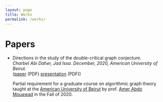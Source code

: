 ```yaml
---
layout: page
title: Works
permalink: /works/
---
```


# Papers
- Directions in the study of the double-critical graph conjecture.
  <br>
  _Charbel Abi Daher, Jad Issa.
  December, 2020, American University of Beirut._
  <br>
  ([paper](/assets/papers/double-critical-2020.pdf) (PDF)
  [presentation](/assets/presentations/double-critical-2020.pdf) (PDF))

  Partial requirement for a graduate course on algorithmic graph theory taught
  at the [American University of Beirut](https://aub.edu.lb) by prof. [Amer Abdo
  Mouawad](https://www.aub.edu.lb/pages/profile.aspx?MemberId=aa368) in the Fall of
  2020.

